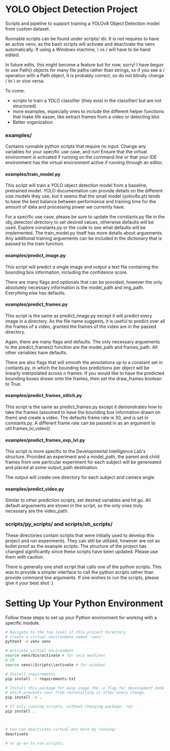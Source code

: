 # YOLO Object Detection Project
Scripts and pipeline to support training a YOLOv8 Object Detection model from custom dataset. 

Runnable scripts can be found under scripts/ dir. It is not requires to have an active venv, as the bash scripts will activate and deactivate the venv automatically. If using a Windows machine, \ vs / will have to be hand edited.

In future edits, this might become a feature but for now, sorry! I have begun to use Path() objects for many file paths rather than strings, so if you see a / operation with a Path object, it is probably correct, so do not blindly change / to \\ or vice versa.

To come:
- scripts to train a YOLO classifier (they exist in the classifier/ but are not structured)
- more examples, especially ones to include the different helper functions that make life easier, like extract frames from a video or detecting blur.
- Better organization

### examples/
Contains runnable python scripts that require no input. Change any variables for your specific use case, and run! Ensure that the virtual environment is activated if running on the command line or that your IDE environment has the virtual environment active if running through an editor.

#### examples/train_model.py
This script will train a YOLO object detection model from a baseline, pretrained model. YOLO documentation can provide details on the different size models they use, but it seems that the small model (yolov8s.pt) tends to have the best balance between performance and training time for the amount of data and processing power we currently have.

For a specific use case, please be sure to update the constants.py file in the obj_detector/ directory to set desired values, otherwise defaults will be used. Explore constants.py or the code to see what defaults will be implemented. The train_model.py itself has more details about arguements. Any additional training arguements can be included in the dictionary that is passed to the train function.

#### examples/predict_image.py
This script will predict a single image and output a text file containing the bounding box information, including the confidence score. 

There are many flags and optionals that can be provided, however the only absolutely necessary information is the model_path and img_path. Everything else has defaults.

#### examples/predict_frames.py
This script is the same as predict_image.py except it will predict every image in a directory. As the file name suggests, it is useful to predict over all the frames of a video, granted the frames of the video are in the passed directory.

Again, there are many flags and defaults. The only necessary arguements to the predict_frames() function are the model_path and frames_path. All other variables have defaults. 

There are also flags that will smooth the annotations up to a constant set in contants.py, in which the bounding box predictions per object will be linearly interpolated across n frames. If you would like to have the predicted bounding boxes drawn onto the frames, then set the draw_frames boolean to True.

#### examples/predict_frames_stitch.py
This script is the same as predict_frames.py except it demonstrates how to take the frames (assumed to have the bounding box information drawn on them) and create a video. The defaults frame rate is 30, and is set in constants.py. A different frame rate can be passed in as an argument to util.frames_to_video()

#### examples/predict_frames_exp_lvl.py
This script is more specific to the Developmental Intelligence Lab's structure. Provided an experiment and a model_path, the parent and child frames from one particular experiment for each subject will be genereated and placed at some output_path destination. 

The output will create one directory for each subject and camera angle. 

#### examples/predict_video.py
Similar to other prediction scripts, set desired variables and hit go. All default arguements are shown in the script, so the only ones truly necessary are the video_path.


### scripts/py_scripts/ and scripts/sh_scripts/
These directories contain scripts that were initially used to develop this project and run experiments. They can still be utilized, however are not as bullet proof as the example scripts. The structure of the project has changed significantly since these scripts have been updated. Please use them with caution.

There is generally one shell script that calls one of the python scripts. This was to provide a simpler interface to call the python scripts rather than provide command line arguments. If one wishes to run the scripts, please give it your best shot :) 


# Setting Up Your Python Environment

Follow these steps to set up your Python environment for working with a specific module.


```bash
# Navigate to the top level of this project directory
# Create a virtual environment named 'venv'
python3 -m venv venv

# Activate virtual environment
source venv/bin/activate # for unix machines
# OR
source venv\\Scripts\\activate # for windows

# Install requirements
pip install -r requirements.txt

# Install this package for easy usage the -e flag for development mode of the python package,
# which prevents user from reinstalling it after every change.
pip install -e .

# If only running scripts, without changing package, run
pip install .



# You can deactivate virtual env here by running:
deactivate

# or go on to run scripts.

```


